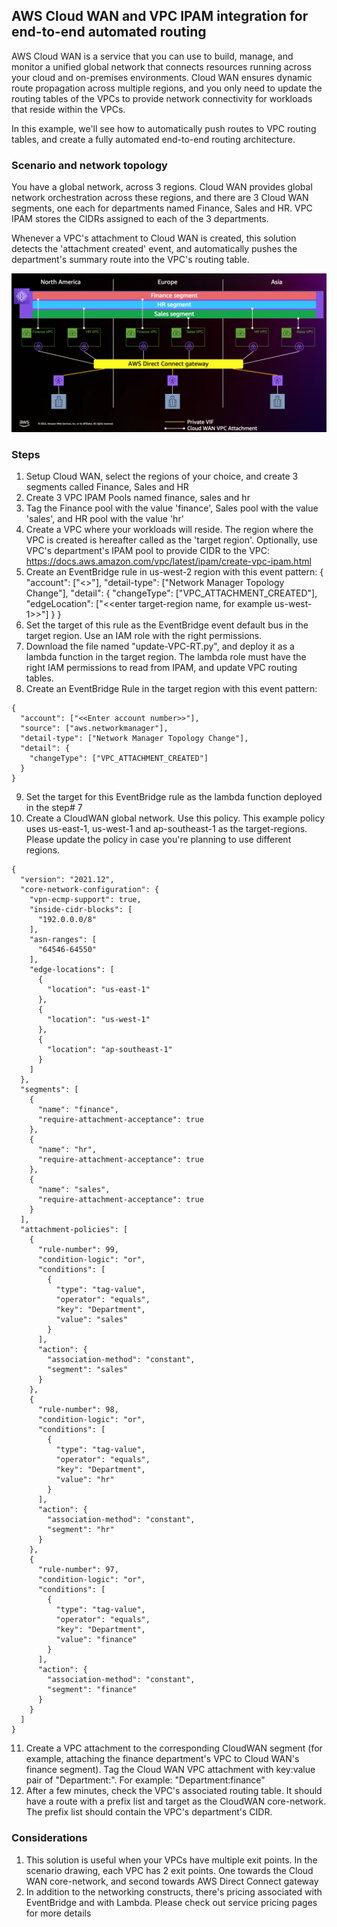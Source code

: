 ## AWS Cloud WAN and VPC IPAM integration for end-to-end automated routing

AWS Cloud WAN is a service that you can use to build, manage, and monitor a unified global network that connects resources running across your cloud and on-premises environments. Cloud WAN ensures dynamic route propagation across multiple regions, and you only need to update the routing tables of the VPCs to provide network connectivity for workloads that reside within the VPCs.

In this example, we'll see how to automatically push routes to VPC routing tables, and create a fully automated end-to-end routing architecture.

### Scenario and network topology
You have a global network, across 3 regions. Cloud WAN provides global network orchestration across these regions, and there are 3 Cloud WAN segments, one each for departments named Finance, Sales and HR. VPC IPAM stores the CIDRs assigned to each of the 3 departments. 

Whenever a VPC's attachment to Cloud WAN is created, this solution detects the 'attachment created' event, and automatically pushes the department's summary route into the VPC's routing table.

![Example Global Network](Global-Network.png)

### Steps
1. Setup Cloud WAN, select the regions of your choice, and create 3 segments called Finance, Sales and HR
2. Create 3 VPC IPAM Pools named finance, sales and hr
3. Tag the Finance pool with the value 'finance', Sales pool with the value 'sales', and HR pool with the value 'hr'
4. Create a VPC where your workloads will reside. The region where the VPC is created is hereafter called as the 'target region'. Optionally, use VPC's department's IPAM pool to provide CIDR to the VPC: https://docs.aws.amazon.com/vpc/latest/ipam/create-vpc-ipam.html
5. Create an EventBridge rule in us-west-2 region with this event pattern:
{
  "account": ["<<Enter account number>>"],
  "detail-type": ["Network Manager Topology Change"],
  "detail": {
    "changeType": ["VPC_ATTACHMENT_CREATED"],
    "edgeLocation": ["<<enter target-region name, for example us-west-1>>"]
  }
}
6. Set the target of this rule as the EventBridge event default bus in the target region. Use an IAM role with the right permissions.
7. Download the file named "update-VPC-RT.py", and deploy it as a lambda function in the target region. The lambda role must have the right IAM permissions to read from IPAM, and update VPC routing tables. 
8. Create an EventBridge Rule in the target region with this event pattern:
```
{
  "account": ["<<Enter account number>>"],
  "source": ["aws.networkmanager"],
  "detail-type": ["Network Manager Topology Change"],
  "detail": {
    "changeType": ["VPC_ATTACHMENT_CREATED"]
  }
}
```
9. Set the target for this EventBridge rule as the lambda function deployed in the step# 7
10. Create a CloudWAN global network. Use this policy. This example policy uses us-east-1, us-west-1 and ap-southeast-1 as the target-regions. Please update the policy in case you're planning to use different regions.
```
{
  "version": "2021.12",
  "core-network-configuration": {
    "vpn-ecmp-support": true,
    "inside-cidr-blocks": [
      "192.0.0.0/8"
    ],
    "asn-ranges": [
      "64546-64550"
    ],
    "edge-locations": [
      {
        "location": "us-east-1"
      },
      {
        "location": "us-west-1"
      },
      {
        "location": "ap-southeast-1"
      }
    ]
  },
  "segments": [
    {
      "name": "finance",
      "require-attachment-acceptance": true
    },
    {
      "name": "hr",
      "require-attachment-acceptance": true
    },
    {
      "name": "sales",
      "require-attachment-acceptance": true
    }
  ],
  "attachment-policies": [
    {
      "rule-number": 99,
      "condition-logic": "or",
      "conditions": [
        {
          "type": "tag-value",
          "operator": "equals",
          "key": "Department",
          "value": "sales"
        }
      ],
      "action": {
        "association-method": "constant",
        "segment": "sales"
      }
    },
    {
      "rule-number": 98,
      "condition-logic": "or",
      "conditions": [
        {
          "type": "tag-value",
          "operator": "equals",
          "key": "Department",
          "value": "hr"
        }
      ],
      "action": {
        "association-method": "constant",
        "segment": "hr"
      }
    },
    {
      "rule-number": 97,
      "condition-logic": "or",
      "conditions": [
        {
          "type": "tag-value",
          "operator": "equals",
          "key": "Department",
          "value": "finance"
        }
      ],
      "action": {
        "association-method": "constant",
        "segment": "finance"
      }
    }
  ]
}
```

11. Create a VPC attachment to the corresponding CloudWAN segment (for example, attaching the finance department's VPC to Cloud WAN's finance segment). Tag the Cloud WAN VPC attachment with key:value pair of "Department:<department-name>". For example: "Department:finance"
12. After a few minutes, check the VPC's associated routing table. It should have a route with a prefix list and target as the CloudWAN core-network. The prefix list should contain the VPC's department's CIDR.


### Considerations
1. This solution is useful when your VPCs have multiple exit points. In the scenario drawing, each VPC has 2 exit points. One towards the Cloud WAN core-network, and second towards AWS Direct Connect gateway
2. In addition to the networking constructs, there's pricing associated with EventBridge and with Lambda. Please check out service pricing pages for more details
